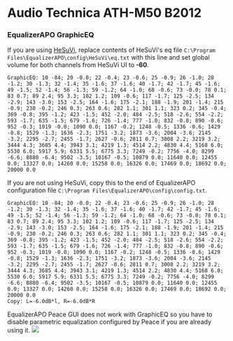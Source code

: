 # Audio Technica ATH-M50 B2012
### EqualizerAPO GraphicEQ
If you are using [HeSuVi](https://sourceforge.net/projects/hesuvi/), replace contents of HeSuVi's eq file `C:\Program Files\EqualizerAPO\config\HeSuVi\eq.txt` with this line and set global volume for both channels from HeSuVi UI to **-60**.
```
GraphicEQ: 10 -84; 20 -0.0; 22 -0.4; 23 -0.6; 25 -0.9; 26 -1.0; 28 -1.2; 30 -1.3; 32 -1.4; 35 -1.6; 37 -1.6; 40 -1.7; 42 -1.7; 45 -1.6; 49 -1.5; 52 -1.4; 56 -1.3; 59 -1.2; 64 -1.0; 68 -0.6; 73 -0.0; 78 0.1; 83 0.7; 89 2.4; 95 3.3; 102 1.2; 109 -0.6; 117 -1.7; 125 -2.5; 134 -2.9; 143 -3.0; 153 -2.5; 164 -1.6; 175 -2.1; 188 -1.9; 201 -1.4; 215 -0.9; 230 -0.2; 246 0.3; 263 0.6; 282 1.1; 301 1.1; 323 0.2; 345 -0.4; 369 -0.8; 395 -1.2; 423 -1.5; 452 -2.0; 484 -2.5; 518 -2.6; 554 -2.2; 593 -1.7; 635 -1.5; 679 -1.6; 726 -1.4; 777 -1.0; 832 -0.8; 890 -0.6; 952 -0.3; 1019 -0.0; 1090 0.0; 1167 -0.2; 1248 -0.5; 1336 -0.6; 1429 -0.8; 1529 -1.3; 1636 -2.3; 1751 -3.2; 1873 -3.6; 2004 -3.6; 2145 -3.2; 2295 -2.7; 2455 -1.7; 2627 -0.6; 2811 0.7; 3008 2.2; 3219 3.2; 3444 4.3; 3685 4.4; 3943 3.1; 4219 1.3; 4514 2.2; 4830 4.4; 5168 6.0; 5530 6.0; 5917 5.9; 6331 5.5; 6775 3.3; 7249 -0.2; 7756 -4.0; 8299 -6.6; 8880 -6.4; 9502 -3.5; 10167 -0.5; 10879 0.0; 11640 0.0; 12455 0.0; 13327 0.0; 14260 0.0; 15258 0.0; 16326 0.0; 17469 0.0; 18692 0.0; 20000 0.0
```
If you are not using HeSuVi, copy this to the end of EqualizerAPO configuration file `C:\Program Files\EqualizerAPO\config\config.txt`.
```
GraphicEQ: 10 -84; 20 -0.0; 22 -0.4; 23 -0.6; 25 -0.9; 26 -1.0; 28 -1.2; 30 -1.3; 32 -1.4; 35 -1.6; 37 -1.6; 40 -1.7; 42 -1.7; 45 -1.6; 49 -1.5; 52 -1.4; 56 -1.3; 59 -1.2; 64 -1.0; 68 -0.6; 73 -0.0; 78 0.1; 83 0.7; 89 2.4; 95 3.3; 102 1.2; 109 -0.6; 117 -1.7; 125 -2.5; 134 -2.9; 143 -3.0; 153 -2.5; 164 -1.6; 175 -2.1; 188 -1.9; 201 -1.4; 215 -0.9; 230 -0.2; 246 0.3; 263 0.6; 282 1.1; 301 1.1; 323 0.2; 345 -0.4; 369 -0.8; 395 -1.2; 423 -1.5; 452 -2.0; 484 -2.5; 518 -2.6; 554 -2.2; 593 -1.7; 635 -1.5; 679 -1.6; 726 -1.4; 777 -1.0; 832 -0.8; 890 -0.6; 952 -0.3; 1019 -0.0; 1090 0.0; 1167 -0.2; 1248 -0.5; 1336 -0.6; 1429 -0.8; 1529 -1.3; 1636 -2.3; 1751 -3.2; 1873 -3.6; 2004 -3.6; 2145 -3.2; 2295 -2.7; 2455 -1.7; 2627 -0.6; 2811 0.7; 3008 2.2; 3219 3.2; 3444 4.3; 3685 4.4; 3943 3.1; 4219 1.3; 4514 2.2; 4830 4.4; 5168 6.0; 5530 6.0; 5917 5.9; 6331 5.5; 6775 3.3; 7249 -0.2; 7756 -4.0; 8299 -6.6; 8880 -6.4; 9502 -3.5; 10167 -0.5; 10879 0.0; 11640 0.0; 12455 0.0; 13327 0.0; 14260 0.0; 15258 0.0; 16326 0.0; 17469 0.0; 18692 0.0; 20000 0.0
Copy: L=-6.0dB*l, R=-6.0dB*R
```
EqualizerAPO Peace GUI does not work with GraphicEQ so you have to disable parametric equalization configured by Peace if you are already using it.
![](https://raw.githubusercontent.com/jaakkopasanen/AutoEq/master/results/Innerfidelity%202017/innerfidelity/onear/Audio%20Technica%20ATH-M50%20B2012/Audio%20Technica%20ATH-M50%20B2012.png)
